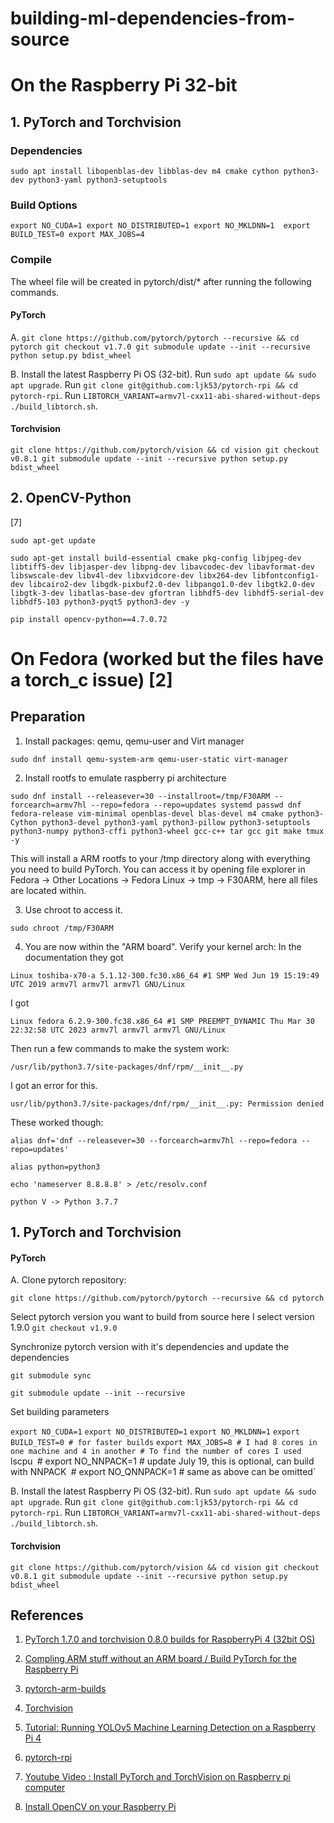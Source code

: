 # building-ml-dependencies-from-source

# On the Raspberry Pi 32-bit
## 1. PyTorch and Torchvision
### Dependencies
`sudo apt install libopenblas-dev libblas-dev m4 cmake cython python3-dev python3-yaml python3-setuptools`

### Build Options
`export NO_CUDA=1
export NO_DISTRIBUTED=1
export NO_MKLDNN=1 
export BUILD_TEST=0
export MAX_JOBS=4`

### Compile
The wheel file will be created in pytorch/dist/* after running the following commands.

#### PyTorch
A.
`git clone https://github.com/pytorch/pytorch --recursive && cd pytorch
git checkout v1.7.0
git submodule update --init --recursive
python setup.py bdist_wheel`

B.
Install the latest Raspberry Pi OS (32-bit).
Run `sudo apt update && sudo apt upgrade`.
Run `git clone git@github.com:ljk53/pytorch-rpi && cd pytorch-rpi`.
Run `LIBTORCH_VARIANT=armv7l-cxx11-abi-shared-without-deps ./build_libtorch.sh`.

#### Torchvision
`git clone https://github.com/pytorch/vision && cd vision
git checkout v0.8.1
git submodule update --init --recursive
python setup.py bdist_wheel`


## 2. OpenCV-Python
[7]

`sudo apt-get update`

`sudo apt-get install build-essential cmake pkg-config libjpeg-dev libtiff5-dev libjasper-dev libpng-dev libavcodec-dev libavformat-dev libswscale-dev libv4l-dev libxvidcore-dev libx264-dev libfontconfig1-dev libcairo2-dev libgdk-pixbuf2.0-dev libpango1.0-dev libgtk2.0-dev libgtk-3-dev libatlas-base-dev gfortran libhdf5-dev libhdf5-serial-dev libhdf5-103 python3-pyqt5 python3-dev -y`

`pip install opencv-python==4.7.0.72`


# On Fedora (worked but the files have a torch_c issue) [2]

## Preparation

1. Install packages: qemu,  qemu-user and Virt manager

`sudo dnf install qemu-system-arm qemu-user-static virt-manager`

2. Install rootfs to emulate raspberry pi architecture

`sudo dnf install --releasever=30 --installroot=/tmp/F30ARM --forcearch=armv7hl --repo=fedora --repo=updates systemd passwd dnf fedora-release vim-minimal openblas-devel blas-devel m4 cmake python3-Cython python3-devel python3-yaml python3-pillow python3-setuptools python3-numpy python3-cffi python3-wheel gcc-c++ tar gcc git make tmux -y`

This will install a ARM rootfs to your /tmp directory along with everything you need to build PyTorch.
You can access it by opening file explorer in Fedora -> Other Locations -> Fedora Linux -> tmp -> F30ARM, here all files are located within.

3. Use chroot to access it.

`sudo chroot /tmp/F30ARM`

 4. You are now within the "ARM board". Verify your kernel arch:
In the documentation they got

`Linux toshiba-x70-a 5.1.12-300.fc30.x86_64 #1 SMP Wed Jun 19 15:19:49 UTC 2019 armv7l armv7l armv7l GNU/Linux`

I got

`Linux fedora 6.2.9-300.fc38.x86_64 #1 SMP PREEMPT_DYNAMIC Thu Mar 30 22:32:58 UTC 2023 armv7l armv7l armv7l GNU/Linux`

Then run a few commands to make the system work:

`/usr/lib/python3.7/site-packages/dnf/rpm/__init__.py` 

I got an error for this.

`usr/lib/python3.7/site-packages/dnf/rpm/__init__.py: Permission denied`

These worked though:

`alias dnf='dnf --releasever=30 --forcearch=armv7hl --repo=fedora --repo=updates'`

`alias python=python3`

`echo 'nameserver 8.8.8.8' > /etc/resolv.conf`

`python V -> Python 3.7.7`

## 1. PyTorch and Torchvision

#### PyTorch
A.
Clone pytorch repository:

`git clone https://github.com/pytorch/pytorch --recursive && cd pytorch`

Select pytorch version you want to build from source here I select version 1.9.0
`git checkout v1.9.0`

Synchronize pytorch version with it's dependencies and update the dependencies

`git submodule sync`

`git submodule update --init --recursive`

Set building parameters

`export NO_CUDA=1`
`export NO_DISTRIBUTED=1`
`export NO_MKLDNN=1`
`export BUILD_TEST=0 # for faster builds`
`export MAX_JOBS=8 # I had 8 cores in one machine and 4 in another # To find the number of cores I used `lscpu`
`# export NO_NNPACK=1 # update July 19, this is optional, can build with NNPACK`
`# export NO_QNNPACK=1 # same as above can be omitted`

B.
Install the latest Raspberry Pi OS (32-bit).
Run `sudo apt update && sudo apt upgrade`.
Run `git clone git@github.com:ljk53/pytorch-rpi && cd pytorch-rpi`.
Run `LIBTORCH_VARIANT=armv7l-cxx11-abi-shared-without-deps ./build_libtorch.sh`.

#### Torchvision
`git clone https://github.com/pytorch/vision && cd vision
git checkout v0.8.1
git submodule update --init --recursive
python setup.py bdist_wheel`



## References
1. [PyTorch 1.7.0 and torchvision 0.8.0 builds for RaspberryPi 4 (32bit OS)](https://github.com/Kashu7100/pytorch-armv7l)

2. [Compling ARM stuff without an ARM board / Build PyTorch for the Raspberry Pi](https://nmilosev.svbtle.com/compling-arm-stuff-without-an-arm-board-build-pytorch-for-the-raspberry-pi)

3. [pytorch-arm-builds](https://github.com/nmilosev/pytorch-arm-builds)

4. [Torchvision](https://github.com/pytorch/vision)

5. [Tutorial: Running YOLOv5 Machine Learning Detection on a Raspberry Pi 4](https://jordan-johnston271.medium.com/tutorial-running-yolov5-machine-learning-detection-on-a-raspberry-pi-4-3938add0f719) 

6. [pytorch-rpi](https://github.com/ljk53/pytorch-rpi)

7. [Youtube Video : Install PyTorch and TorchVision on Raspberry pi computer ](https://www.youtube.com/watch?v=weHvI6j4OT8&t=142s)

8. [Install OpenCV on your Raspberry Pi](https://raspberrypi-guide.github.io/programming/install-opencv) 
